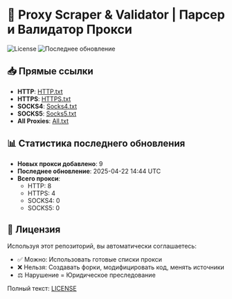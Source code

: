 # 🔄 Proxy Scraper & Validator | Парсер и Валидатор Прокси

![License](https://img.shields.io/badge/License-Custom-red?style=flat-square)
![Последнее обновление](https://img.shields.io/github/last-commit/SublimateTheBerry/FreeProxiesListSTB.svg)

## 📥 Прямые ссылки
- **HTTP**: [HTTP.txt](https://raw.githubusercontent.com/SublimateTheBerry/FreeProxiesListSTB/main/HTTP.txt)
- **HTTPS**: [HTTPS.txt](https://raw.githubusercontent.com/SublimateTheBerry/FreeProxiesListSTB/main/HTTPS.txt)
- **SOCKS4**: [Socks4.txt](https://raw.githubusercontent.com/SublimateTheBerry/FreeProxiesListSTB/main/Socks4.txt)
- **SOCKS5**: [Socks5.txt](https://raw.githubusercontent.com/SublimateTheBerry/FreeProxiesListSTB/main/Socks5.txt)
- **All Proxies**: [All.txt](https://raw.githubusercontent.com/SublimateTheBerry/FreeProxiesListSTB/main/All.txt)

## 📊 Статистика последнего обновления
- **Новых прокси добавлено**: 9
- **Последнее обновление**: 2025-04-22 14:44 UTC
- **Всего прокси**:
  - HTTP: 8
  - HTTPS: 4
  - SOCKS4: 0
  - SOCKS5: 0

## 📜 Лицензия
Используя этот репозиторий, вы автоматически соглашаетесь:
- ✅ Можно: Использовать готовые списки прокси
- ❌ Нельзя: Создавать форки, модифицировать код, менять источники
- ⚖️ Нарушение = Юридическое преследование

Полный текст: [LICENSE](LICENSE_ru.md)
